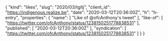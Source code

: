 {
  "kind": "likes",
  "slug": "2020/03/tgltj",
  "client_id": "https://indigenous.realize.be",
  "date": "2020-03-12T20:36:00Z",
  "h": "h-entry",
  "properties": {
    "name": [
      "Like of @ofcAnthony's tweet"
    ],
    "like-of": [
      "https://twitter.com/ofcAnthony/status/1238150251778838531"
    ],
    "published": [
      "2020-03-12T20:36:00Z"
    ],
    "syndication": [
      "https://twitter.com/ofcAnthony/status/1238150251778838531"
    ]
  }
}
